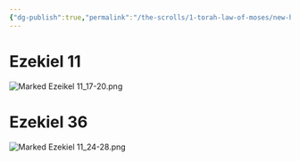 ```yaml
---
{"dg-publish":true,"permalink":"/the-scrolls/1-torah-law-of-moses/new-heart-and-new-spirit/","tags":["#heart","#HolySpirt","#Ruach","#Ezekiel11","#Torah","#Law"]}
---
```


# Ezekiel 11

![Marked Ezeikel 11_17-20.png](/img/user/Assets/attachments/Marked%20Ezeikel%2011_17-20.png)

# Ezekiel 36

![Marked Ezekiel 11_24-28.png](/img/user/Assets/attachments/Marked%20Ezekiel%2011_24-28.png)